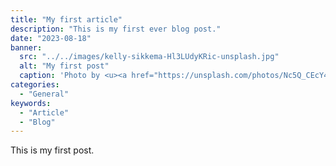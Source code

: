 ```yaml
---
title: "My first article"
description: "This is my first ever blog post."
date: "2023-08-18"
banner:
  src: "../../images/kelly-sikkema-Hl3LUdyKRic-unsplash.jpg"
  alt: "My first post"
  caption: 'Photo by <u><a href="https://unsplash.com/photos/Nc5Q_CEcY44">Florian Olivo</a></u>'
categories:
  - "General"
keywords:
  - "Article"
  - "Blog"
---
```


This is my first post.
